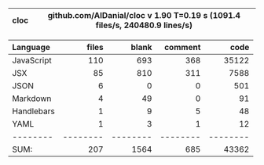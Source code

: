 cloc|github.com/AlDanial/cloc v 1.90  T=0.19 s (1091.4 files/s, 240480.9 lines/s)
--- | ---

Language|files|blank|comment|code
:-------|-------:|-------:|-------:|-------:
JavaScript|110|693|368|35122
JSX|85|810|311|7588
JSON|6|0|0|501
Markdown|4|49|0|91
Handlebars|1|9|5|48
YAML|1|3|1|12
--------|--------|--------|--------|--------
SUM:|207|1564|685|43362
